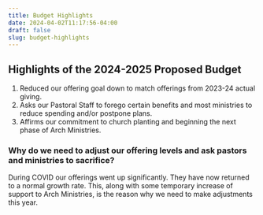 ```yaml
---
title: Budget Highlights
date: 2024-04-02T11:17:56-04:00
draft: false
slug: budget-highlights
---
```

## Highlights of the 2024-2025 Proposed Budget
1. Reduced our offering goal down to match offerings from 2023-24 actual giving.
2. Asks our Pastoral Staff to forego certain benefits and most ministries to reduce spending
and/or postpone plans.
3. Affirms our commitment to church planting and beginning the next phase of Arch
Ministries.

### Why do we need to adjust our offering levels and ask pastors and ministries to sacrifice?
During COVID our offerings went up significantly. They have now returned to a normal growth rate.
This, along with some temporary increase of support to Arch Ministries, is the reason why we need
to make adjustments this year.
